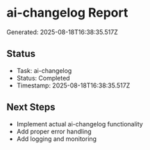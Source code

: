 # ai-changelog Report

Generated: 2025-08-18T16:38:35.517Z

## Status
- Task: ai-changelog
- Status: Completed
- Timestamp: 2025-08-18T16:38:35.517Z

## Next Steps
- Implement actual ai-changelog functionality
- Add proper error handling
- Add logging and monitoring

